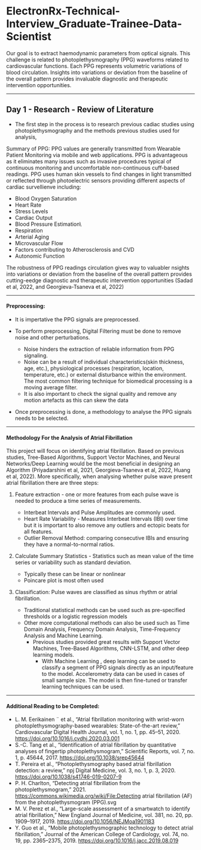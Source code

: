 # ElectronRx-Technical-Interview_Graduate-Trainee-Data-Scientist
Our goal is to extract haemodynamic parameters from optical signals. This challenge is
related to photoplethysmography (PPG) waveforms related to cardiovascular functions.
Each PPG represents volumetric variations of blood circulation. Insights into variations
or deviation from the baseline of the overall pattern provides invaluable diagnostic and
therapeutic intervention opportunities.

_________________________________________________________________________________________________________________
## Day 1 - Research - Review of Literature
- The first step in the process is to research previous cadiac studies using photoplethysmography and the methods previous studies used for analysis, 

Summary of PPG: PPG values are generally transmitted from Wearable Patient Monitoring via mobile and web applications. PPG is advantageous as it eliminates many issues such as invasive procedures typical of continuous monitoring and uncomfortable non-continuous cuff-based readings. PPG uses human skin vessels to find changes in light transmitted or reflected through photoelectric sensors providing different aspects of cardiac survellienve including: 
- Blood Oxygen Saturation
- Heart Rate
- Stress Levels
- Cardiac Output
- Blood Pressure Estimation\
- Respiration
- Arterial Aging
- Microvascular Flow
- Factors contributing to Atherosclerosis and CVD
- Autonomic Function

The robustness of PPG readings circulation gives way to valuabler nsights into variations
or deviation from the baseline of the overall pattern provides cutting-eedge diagnostic and
therapeutic intervention opportunities (Sadad et al, 2022, and Georgieva-Tsaneva et al, 2022)

---------------------------------------------------------------------------------------------------------------

#### Preprocessing: 
- It is impertative the PPG signals are preprocessed. 
- To perform preprocessing, Digital Filtering must be done to remove noise and other perturbations.
  - Noise hinders the extraction of reliable information from PPG signaling.
  - Noise can be a result of individual characteristics(skin thickness, age,  etc.), physiological processes (respiration, location, temperature, etc.) or external disturbance within the environment.  The most common filtering technique for biomedical processing is a moving average filter.
  - It is also important to check the signal quality and remove any motion artefacts as this can skew the data
  
  
- Once preprocessing is done, a methodology to analyse the PPG signals needs to be selected. 
---------------------------------------------------------------------------------------------------------------
#### Methodology For the Analysis of Atrial Fibrillation
 
This project will focus on identifying atrial fibrillation. Based on previous studies, Tree-Based Algorithms, Support Vector Machines, and Neural Networks/Deep Learning would be the most beneficial in designing an Algorithm (Priyadarshini et al, 2021, Georgieva-Tsaneva et al, 2022, Huang et al, 2022). More specifically, when analysing whether pulse wave present atrial fibrillation there are three steps:
1. Feature extraction - one or more features from each pulse wave is needed to produce a time series of measurements. 
    - Interbeat Intervals and Pulse Amplitudes are commonly used. 
    - Heart Rate Variability - Measures Interbeat Intervals (IBI) over time but it is important to also remove any outliers and ectopic beats for all features. 
    - Outlier Removal Method: comparing consecutive IBIs and ensuring they have a normal-to-normal ratios.
 
2. Calculate Summary Statistics - Statistics such as mean value of the time series or variability such as standard deviation. 
    - Typically these can be linear or nonlinear
    - Poincare plot is most often used
  
3. Classification: Pulse waves are classified as sinus rhythm or atrial fibrillation. 
    - Traditional statistical methods can be used such as pre-specified thresholds or a logistic regression models
    - Other more computational methods can also be used such as Time Domain Analysis, Frequency Domain Analysis, Time-Frequency Analysis and Machine Learning. 
      - Previous studies provided great results with Support Vector Machines, Tree-Based Algorithms, CNN-LSTM, and other deep learning models. 
        - With Machine Learning , deep learning can be used to classify a segment of PPG signals directly as an input/feature to the model. Accelerometry data can be used in cases of small sample size. The model is then fine-tuned or transfer learning techniques can be used. 
 -------------------------------------------------------------------------------------------------------------
 #### Additional Reading to be Completed:
 - L. M. Eerikainen ¨ et al., “Atrial fibrillation monitoring with wrist-worn photoplethysmography-based wearables: State-of-the-art review,” Cardiovascular Digital Health Journal, vol. 1, no. 1, pp. 45–51, 2020. https://doi.org/10.1016/j.cvdhj.2020.03.001  
- S.-C. Tang et al., “Identification of atrial fibrillation by quantitative analyses of fingertip photoplethysmogram,” Scientific Reports, vol. 7, no. 1, p. 45644, 2017. https://doi.org/10.1038/srep45644 
- T. Pereira et al., “Photoplethysmography based atrial fibrillation detection: a review,” npj Digital Medicine, vol. 3, no. 1, p. 3, 2020. https://doi.org/10.1038/s41746-019-0207-9 
- P. H. Charlton, “Detecting atrial fibrillation from the photoplethysmogram,” 2021. https://commons.wikimedia.org/wiki/File:Detecting atrial fibrillation (AF) from the photoplethysmogram (PPG).svg  
- M. V. Perez et al., “Large-scale assessment of a smartwatch to identify atrial fibrillation,” New England Journal of Medicine, vol. 381, no. 20, pp. 1909–1917, 2019. https://doi.org/10.1056/NEJMoa1901183  
- Y. Guo et al., “Mobile photoplethysmographic technology to detect atrial fibrillation,” Journal of the American College of Cardiology, vol. 74, no. 19, pp. 2365–2375, 2019. https://doi.org/10.1016/j.jacc.2019.08.019  

  
      

